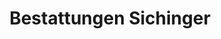 ---
title: "Bestattungen Sichinger"
url: /ruhstorf-a-d-rott/bestattungen-sichinger/
shop: Bestattungen
---